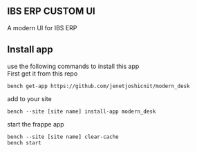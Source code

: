 ## IBS ERP CUSTOM UI

A modern UI for IBS ERP

## Install app
use the following commands to install this app  
First get it from this repo

```
bench get-app https://github.com/jenetjoshicnit/modern_desk
```
add to your site
```
bench --site [site name] install-app modern_desk
```
start the frappe app
```
bench --site [site name] clear-cache
bench start
